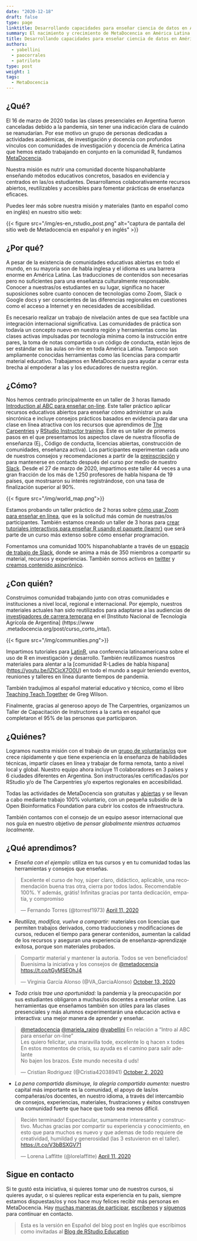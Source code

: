 ```yaml
---
date: "2020-12-18"
draft: false
type: page
linktitle: Desarrollando capacidades para enseñar ciencia de datos en América Latina
summary: El nacimiento y crecimiento de MetaDocencia en América Latina para nutrir una comunidad de educadores de habla hispana en 2020 y más allá.
title: Desarrollando capacidades para enseñar ciencia de datos en América Latina
authors: 
  - yabellini
  - paocorrales
  - patriloto
type: post
weight: 1
tags: 
  - MetaDocencia
---
```


## ¿Qué?

El 16 de marzo de 2020 todas las clases presenciales en Argentina fueron canceladas debido a la pandemia, sin tener una indicación clara de cuándo se reanudarían. Por ese motivo un grupo de personas dedicadas a actividades académicas, de investigación y docencia con profundos vínculos con  comunidades de investigación y docencia de América Latina que hemos estado trabajando en conjunto en la comunidad R, fundamos [MetaDocencia](https://www.metadocencia.org/). 

Nuestra misión es nutrir una comunidad docente hispanohablante enseñando métodos educativos concretos, basados en evidencia y centrados en las/os estudiantes. Desarrollamos colaborativamente recursos abiertos, reutilizables y accesibles para fomentar prácticas de enseñanza eficaces.

Puedes leer más sobre nuestra misión y materiales (tanto en español como en inglés) en nuestro sitio web:

{{< figure src="/img/es-en_rstudio_post.png" alt="captura de pantalla del sitio web de Metadocencia en español y en inglés" >}}


## ¿Por qué?

A pesar de la existencia de comunidades educativas abiertas en todo el mundo, en su mayoría son de habla inglesa y el idioma es una barrera enorme en América Latina. Las traducciones de contenidos son necesarias pero no suficientes para una enseñanza culturalmente responsable. Conocer a nuestras/os estudiantes en su lugar, significa no hacer suposiciones sobre cuanto conocen de tecnologías como Zoom, Slack o Google docs y ser conscientes de las diferencias regionales en cuestiones como el acceso a Internet y en necesidades de accesibilidad.

Es necesario realizar un trabajo de nivelación antes de que sea factible una integración internacional significativa. Las comunidades de práctica son todavía un concepto nuevo en nuestra región y herramientas como las clases activas impulsadas por tecnología mínima como la instrucción entre pares, la toma de notas compartida o un código de conducta, están lejos de ser estándar en las aulas on-line en toda América Latina. Tampoco son ampliamente conocidas herramientas como las licencias para compartir material educativo. Trabajamos en MetaDocencia para ayudar a cerrar esta brecha al empoderar a las y los educadores de nuestra región.

## ¿Cómo?

Nos hemos centrado principalmente en un taller de 3 horas llamado [Introduction al ABC para enseñar on-line](https://www.metadocencia.org/cursos/abc-online/intro-abc/). Este taller práctico aplicar recursos educativos abiertos para enseñar cómo administrar un aula sincrónica e incluye consejos prácticos basados en evidencia para dar una clase en línea atractiva con los recursos que aprendimos de [The Carpentries](https://carpentries.org/) y [RStudio Instructor training](https://education.rstudio.com/trainers/). Este es un taller de primeros pasos en el que presentamos los aspectos clave de nuestra filosofía de enseñanza (Ej., Código de conducta, licencias abiertas, construcción de comunidades, enseñanza activa). Los participantes experimentan cada uno de nuestros consejos y recomendaciones a partir de la [preinscripción](https://docs.google.com/forms/d/e/1FAIpQLSddnptIAMdRgJYH0Vm6cNrk63x5f969Rd4pbuoGKmDgN02xFw/viewform) y para mantenerse en contacto después del curso por medio de nuestro  [Slack](https://join.slack.com/t/metadocencia/shared_invite/zt-ek8a0rup-MQB_5qUKhr9zIGKQAUImXA). Desde el 27 de marzo de 2020, impartimos este taller 44 veces a una gran fracción de los más de 1.250 profesores de habla hispana de 19 países, que mostrsaron su interés registrándose, con una tasa de finalización superior al 90%.

{{< figure src="/img/world_map.png">}}

Estamos probando un taller práctico de 2 horas sobre [cómo usar Zoom para enseñar en línea](https://www.metadocencia.org/cursos/herramientas/zoom/), que es la solicitud más común de nuestras/os participantes. También estamos creando un taller de 3 horas para [crear tutoriales interactivos para enseñar R usando el paquete {learnr}](https://youtu.be/n6IaftU1yjM) que será parte de un curso más extenso sobre cómo enseñar programación.

Fomentamos una comunidad 100% hispanohablante a través de un [espacio de trabajo de Slack](https://join.slack.com/t/metadocencia/shared_invite/zt-ek8a0rup-MQB_5qUKhr9zIGKQAUImXA), donde se anima a más de 350 miembros a compartir su material, recursos y experiencias. También somos activos en [twitter](https://twitter.com/metadocencia) y [creamos contenido asincrónico](https://www.metadocencia.org/).

## ¿Con quién?

Construimos comunidad trabajando junto con otras comunidades e instituciones a nivel local, regional e internacional. Por ejemplo, nuestros materiales actuales han sido reutilizados para adaptarse a las audiencias de [investigadores de carrera temprana](https://www.metadocencia.org/post/redintajoven/) en el [Instituto Nacional de Tecnología Agrícola de Argentina] (https://www .metadocencia.org/post/curso_corto_inta/).

{{< figure src="/img/communities.png">}}

Impartimos tutoriales para [LatinR](https://latin-r.com/), una conferencia latinoamericana sobre el uso de R en investigación y desarrollo. También reutilizamos nuestros materiales para alentar a la [comunidad R-Ladies de habla hispana] (https://youtu.be/lZICjcX7O0U) en todo el mundo a seguir teniendo eventos, reuniones y talleres en línea durante tiempos de pandemia.

También tradujimos al español material educativo y técnico, como el libro [Teaching Teach Together](https://teachtogether.tech/es/index.html) de Greg Wilson.

Finalmente, gracias al generoso apoyo de The Carpentries, organizamos un Taller de Capacitación de Instructores a la carta en español que completaron el 95% de las personas que participaron.

## ¿Quiénes?

Logramos nuestra misión con el trabajo de un [grupo de voluntarias/os](https://www.metadocencia.org/en/#equipo) que crece rápidamente y que tiene experiencia en la enseñanza de habilidades técnicas, impartir clases en línea y trabajar de forma remota, tanto a nivel local y global. Nuestro equipo ahora incluye 11 colaboradores en 3 países y 6 ciudades diferentes en Argentina. Son instructoras/es certificadas/os por RStudio y/o de The Carpentries y/o expertos regionales en accesibilidad.

Todas las actividades de MetaDocencia son gratuitas y [abiertas](https://github.com/MetaDocencia) y se llevan a cabo mediante trabajo 100% voluntario, con un pequeña subsidio de la Open Bioinformatics Foundation para cubrir los costos de infraestructura.

También contamos con el consejo de un equipo asesor internacional que nos guía en nuestro objetivo de *pensar globalmente mientras actuamos localmente*.

## ¿Qué aprendimos?

- *Enseña con el ejemplo:* utiliza en tus cursos y en tu comunidad todas las herramientas y consejos que enseñas.

<blockquote class="twitter-tweet"><p lang="es" dir="ltr">Excelente el curso de hoy, súper claro, didáctico, aplicable, una recomendación buena tras otra, cierra por todos lados. Recomendable 100%. Y además, grátis! Infinitas gracias por tanta dedicación, empatía, y compromiso</p>&mdash; Fernando Torres (@torresf1973) <a href="https://twitter.com/torresf1973/status/1249007107153821696?ref_src=twsrc%5Etfw">April 11, 2020</a></blockquote> <script async src="https://platform.twitter.com/widgets.js" charset="utf-8"></script> 

- *Reutiliza, modifica, vuelve a compartir:* materiales con licencias que permiten trabajos derivados, como traducciones y modificaciones de cursos, reducen el tiempo para generar contenidos, aumentan la calidad de los recursos y aseguran una experiencia de enseñanza-aprendizaje exitosa, porque son materiales probados.

<blockquote class="twitter-tweet"><p lang="es" dir="ltr">Compartir material y mantener la autoria. Todos se ven beneficiados! Buenisima la iniciativa y los consejos de <a href="https://twitter.com/metadocencia?ref_src=twsrc%5Etfw">@metadocencia</a> <a href="https://t.co/tGyMSEOhJ4">https://t.co/tGyMSEOhJ4</a></p>&mdash; Virginia García Alonso (@VA_GarciaAlonso) <a href="https://twitter.com/VA_GarciaAlonso/status/1316133568150732801?ref_src=twsrc%5Etfw">October 13, 2020</a></blockquote> <script async src="https://platform.twitter.com/widgets.js" charset="utf-8"></script> 


- *Toda crisis trae una oportunidad:* la pandemia y la preocupación por sus estudiantes obligaron a muchas/os docentes a enseñar online. Las herramientas que enseñamos también son útiles para las clases presenciales y más alumnos experimentarán una educación activa e interactiva: una mejor manera de aprender y enseñar.

<blockquote class="twitter-tweet"><p lang="es" dir="ltr"><a href="https://twitter.com/metadocencia?ref_src=twsrc%5Etfw">@metadocencia</a> <a href="https://twitter.com/mariela_rajng?ref_src=twsrc%5Etfw">@mariela_rajng</a> <a href="https://twitter.com/yabellini?ref_src=twsrc%5Etfw">@yabellini</a> En relación a “Intro al ABC para enseñar on-line”<br>Les quiero felicitar, una maravilla tode, excelente lo q hacen x todes<br>En estos momentos de crisis, su ayuda es el camino para salir adelante<br>No bajen los brazos. Este mundo necesita d uds!</p>&mdash; Cristian Rodriguez (@Cristia42038941) <a href="https://twitter.com/Cristia42038941/status/1312051133687492610?ref_src=twsrc%5Etfw">October 2, 2020</a></blockquote> <script async src="https://platform.twitter.com/widgets.js" charset="utf-8"></script> 

-   *La pena compartida disminuye, la alegría compartida aumenta:* nuestro capital más importante es la comunidad, el apoyo de las/os compañeras/os docentes, en nuestro idioma, a través del intercambio de consejos, experiencias, materiales, frustraciones y éxitos construyen una comunidad fuerte que hace que todo sea menos difícil.

<blockquote class="twitter-tweet"><p lang="es" dir="ltr">Recién terminado! Espectacular, sumamente interesante y constructivo. Muchas gracias por compartir su experiencia y conocimiento, en esto que para muchos es nuevo y que ademas de todo requiere de creatividad, humildad y generosidad (las 3 estuvieron en el taller). <a href="https://t.co/V3bBSXGV71">https://t.co/V3bBSXGV71</a></p>&mdash; Lorena Laffitte (@lorelaffitte) <a href="https://twitter.com/lorelaffitte/status/1248992029037809664?ref_src=twsrc%5Etfw">April 11, 2020</a></blockquote> <script async src="https://platform.twitter.com/widgets.js" charset="utf-8"></script> 

## Sigue en contacto

Si te gustó esta iniciativa, si quieres tomar uno de nuestros cursos, si quieres ayudar, o si quieres replicar esta experiencia en tu país, siempre estamos dispuestas/os y nos hace muy felices recibir más personas en MetaDocencia. Hay [muchas maneras de participar](https://www.metadocencia.org/post/como-colaborar/), [escríbenos](https://www.metadocencia.org/#contact) y [síguenos](https://twitter.com/metadocencia) para continuar en contacto.

> Esta es la versión en Español del blog post en Inglés que escribimos como invitadas al [Blog de RStudio Education](https://education.rstudio.com/blog/2020/12/metadocencia/)
